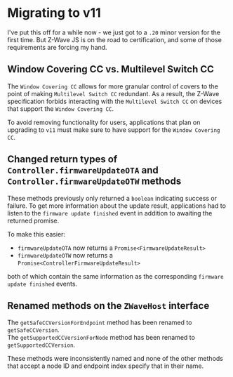 # Migrating to v11

I've put this off for a while now - we just got to a `.20` minor version for the first time.
But Z-Wave JS is on the road to certification, and some of those requirements are forcing my hand.

## Window Covering CC vs. Multilevel Switch CC

The `Window Covering CC` allows for more granular control of covers to the point of making `Multilevel Switch CC` redundant.
As a result, the Z-Wave specification forbids interacting with the `Multilevel Switch CC` on devices that support the `Window Covering CC`.

To avoid removing functionality for users, applications that plan on upgrading to `v11` must make sure to have support for the `Window Covering CC`.

## Changed return types of `Controller.firmwareUpdateOTA` and `Controller.firmwareUpdateOTW` methods

These methods previously only returned a `boolean` indicating success or failure. To get more information about the update result, applications had to listen to the `firmware update finished` event in addition to awaiting the returned promise.

To make this easier:

-   `firmwareUpdateOTA` now returns a `Promise<FirmwareUpdateResult>`
-   `firmwareUpdateOTW` now returns a `Promise<ControllerFirmwareUpdateResult>`

both of which contain the same information as the corresponding `firmware update finished` events.

## Renamed methods on the `ZWaveHost` interface

The `getSafeCCVersionForEndpoint` method has been renamed to `getSafeCCVersion`.  
The `getSupportedCCVersionForNode` method has been renamed to `getSupportedCCVersion`.

These methods were inconsistently named and none of the other methods that accept a node ID and endpoint index specify that in their name.
